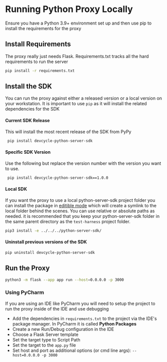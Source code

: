 # Running Python Proxy Locally

Ensure you have a Python 3.9+ environment set up and then use pip to install the requirements for the proxy

## Install Requirements

The proxy really just needs Flask. Requirements.txt tracks all the hard requirements to run the server

```bash
pip install -r requirements.txt
```

## Install the SDK

You can run the proxy against either a released version or a local version on your workstation. It is important to
use `pip` as it will install the related dependencies for the SDK

#### Current SDK Release

This will install the most recent release of the SDK from PyPy

```bash
 pip install devcycle-python-server-sdk
```

#### Specific SDK Version

Use the following but replace the version number with the version you want to use.

```bash
 pip install devcycle-python-server-sdk==1.0.0
```

#### Local SDK

If you want the proxy to use a local python-server-sdk project folder you can install the package in
[editible mode](https://packaging.python.org/en/latest/guides/distributing-packages-using-setuptools/#working-in-development-mode) which will create a symlink to the local folder behind the scenes. You can use relative or
absolute paths as needed. it is recommended that you keep your python-server-sdk folder in the same parent
directory as the `test-harness` project folder.

```bash
pip3 install -e ../../../python-server-sdk/
```

#### Uninstall previous versions of the SDK

```bash
pip uninstall devcycle-python-server-sdk
```

## Run the Proxy

```bash
python3 -m flask --app app run --host=0.0.0.0 -p 3000
```

### Using PyCharm

If you are using an IDE like PyCharm you will need to setup the project to run the proxy inside of the IDE and use debugging

-   Add the dependencies in `requirements.txt` to the project via the IDE's package manager. In PyCharm it is called **Python Packages**
-   Create a new Run/Debug configuration in the IDE
-   Choose a Flask Server template
-   Set the target type to Script Path
-   Set the target to the `app.py` file
-   Set host and port as additional options (or cmd line args): `--host=0.0.0.0 -p 3000`
